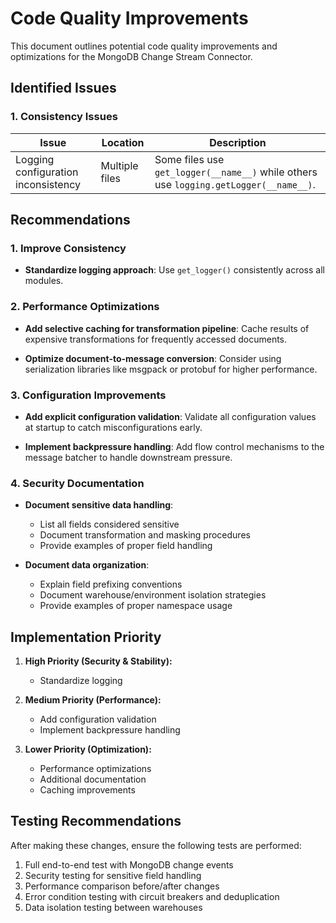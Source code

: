 # Code Quality Improvements

This document outlines potential code quality improvements and optimizations for the MongoDB Change Stream Connector.

## Identified Issues

### 1. Consistency Issues

| Issue | Location | Description |
|-------|----------|-------------|
| Logging configuration inconsistency | Multiple files | Some files use `get_logger(__name__)` while others use `logging.getLogger(__name__)`. |

## Recommendations

### 1. Improve Consistency

- **Standardize logging approach**:
  Use `get_logger()` consistently across all modules.

### 2. Performance Optimizations

- **Add selective caching for transformation pipeline**:
  Cache results of expensive transformations for frequently accessed documents.

- **Optimize document-to-message conversion**:
  Consider using serialization libraries like msgpack or protobuf for higher performance.

### 3. Configuration Improvements

- **Add explicit configuration validation**:
  Validate all configuration values at startup to catch misconfigurations early.

- **Implement backpressure handling**:
  Add flow control mechanisms to the message batcher to handle downstream pressure.

### 4. Security Documentation

- **Document sensitive data handling**:
  - List all fields considered sensitive
  - Document transformation and masking procedures
  - Provide examples of proper field handling

- **Document data organization**:
  - Explain field prefixing conventions
  - Document warehouse/environment isolation strategies
  - Provide examples of proper namespace usage

## Implementation Priority

1. **High Priority (Security & Stability):**
   - Standardize logging

2. **Medium Priority (Performance):**
   - Add configuration validation
   - Implement backpressure handling

3. **Lower Priority (Optimization):**
   - Performance optimizations
   - Additional documentation
   - Caching improvements

## Testing Recommendations

After making these changes, ensure the following tests are performed:

1. Full end-to-end test with MongoDB change events
2. Security testing for sensitive field handling
3. Performance comparison before/after changes
4. Error condition testing with circuit breakers and deduplication
5. Data isolation testing between warehouses 